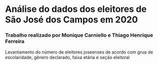 # Análise do dados dos eleitores de São José dos Campos em 2020

### Trabalho realizado por Monique Carniello e Thiago Henrique Ferreira

Levantamento do número de eleitores joseenses de acordo com grua de escolaridade, gênero declarado, faixa etária e seção eleitoral
